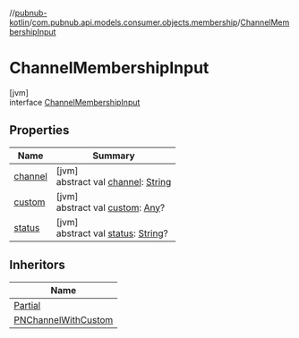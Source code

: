 //[pubnub-kotlin](../../../index.md)/[com.pubnub.api.models.consumer.objects.membership](../index.md)/[ChannelMembershipInput](index.md)

# ChannelMembershipInput

[jvm]\
interface [ChannelMembershipInput](index.md)

## Properties

| Name | Summary |
|---|---|
| [channel](channel.md) | [jvm]<br>abstract val [channel](channel.md): [String](https://kotlinlang.org/api/latest/jvm/stdlib/kotlin/-string/index.html) |
| [custom](custom.md) | [jvm]<br>abstract val [custom](custom.md): [Any](https://kotlinlang.org/api/latest/jvm/stdlib/kotlin/-any/index.html)? |
| [status](status.md) | [jvm]<br>abstract val [status](status.md): [String](https://kotlinlang.org/api/latest/jvm/stdlib/kotlin/-string/index.html)? |

## Inheritors

| Name |
|---|
| [Partial](../-p-n-channel-membership/-partial/index.md) |
| [PNChannelWithCustom](../-p-n-channel-with-custom/index.md) |
